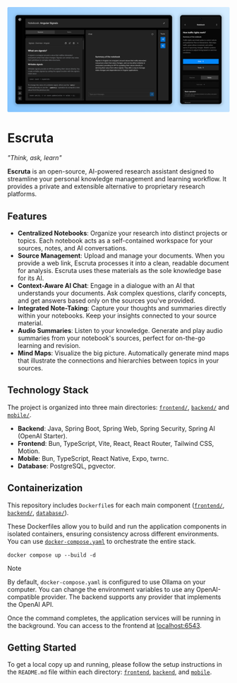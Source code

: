 ![Escruta Screenshot](./resources/AppScreenshot.png)

# Escruta

_"Think, ask, learn"_

**Escruta** is an open-source, AI-powered research assistant designed to streamline your personal knowledge management and learning workflow. It provides a private and extensible alternative to proprietary research platforms.

## Features

- **Centralized Notebooks**: Organize your research into distinct projects or topics. Each notebook acts as a self-contained workspace for your sources, notes, and AI conversations.
- **Source Management**: Upload and manage your documents. When you provide a web link, Escruta processes it into a clean, readable document for analysis. Escruta uses these materials as the sole knowledge base for its AI.
- **Context-Aware AI Chat**: Engage in a dialogue with an AI that understands your documents. Ask complex questions, clarify concepts, and get answers based only on the sources you've provided.
- **Integrated Note-Taking**: Capture your thoughts and summaries directly within your notebooks. Keep your insights connected to your source material.
- **Audio Summaries**: Listen to your knowledge. Generate and play audio summaries from your notebook's sources, perfect for on-the-go learning and revision.
- **Mind Maps**: Visualize the big picture. Automatically generate mind maps that illustrate the connections and hierarchies between topics in your sources.

## Technology Stack

The project is organized into three main directories: [`frontend/`](./frontend/), [`backend/`](./backend/) and [`mobile/`](./mobile/).

- **Backend**: Java, Spring Boot, Spring Web, Spring Security, Spring AI (OpenAI Starter).
- **Frontend**: Bun, TypeScript, Vite, React, React Router, Tailwind CSS, Motion.
- **Mobile**: Bun, TypeScript, React Native, Expo, twrnc.
- **Database**: PostgreSQL, pgvector.

## Containerization

This repository includes `Dockerfile`s for each main component ([`frontend/`](./frontend/Dockerfile), [`backend/`](./backend/Dockerfile), [`database/`](./database/Dockerfile)).

These Dockerfiles allow you to build and run the application components in isolated containers, ensuring consistency across different environments. You can use [`docker-compose.yaml`](./docker-compose.yaml) to orchestrate the entire stack.

```shell
docker compose up --build -d
```

> [!NOTE]
> By default, `docker-compose.yaml` is configured to use Ollama on your computer. You can change the environment variables to use any OpenAI-compatible provider. The backend supports any provider that implements the OpenAI API.

Once the command completes, the application services will be running in the background. You can access to the frontend at [localhost:6543](http://localhost:6543).

## Getting Started

To get a local copy up and running, please follow the setup instructions in the `README.md` file within each directory: [`frontend`](frontend/README.md), [`backend`](backend/README.md), and [`mobile`](mobile/README.md).
